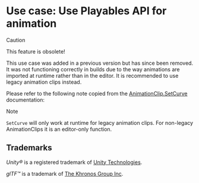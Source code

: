 # Use case: Use Playables API for animation

> [!CAUTION]
> This feature is obsolete!

This use case was added in a previous version but has since been removed. It was not functioning correctly in builds due to the way animations are imported at runtime rather than in the editor. It is recommended to use legacy animation clips instead.

Please refer to the following note copied from the [AnimationClip.SetCurve](https://docs.unity3d.com/6000.1/Documentation/ScriptReference/AnimationClip.SetCurve.html) documentation:

> [!NOTE]
> `SetCurve` will only work at runtime for legacy animation clips. For non-legacy AnimationClips it is an editor-only function.

## Trademarks

*Unity&reg;* is a registered trademark of [Unity Technologies][Unity].

*glTF&trade;* is a trademark of [The Khronos Group Inc][Khronos].

[Khronos]: https://www.khronos.org
[Unity]: https://unity.com
